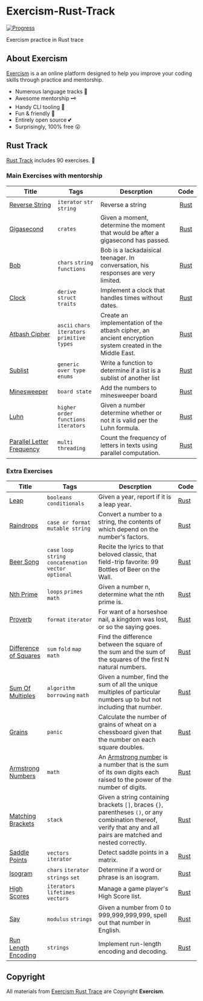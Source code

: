 # Exercism-Rust-Track

[![Progress](https://img.shields.io/badge/Progress-69%25-brightgreen)](https://exercism.io/my/tracks/rust)

Exercism practice in Rust trace

## About Exercism

[Exercism](https://exercism.io/about) is a an online platform designed to help you improve your coding skills through practice and mentorship.

- Numerous language tracks 🎯
- Awesome mentorship 🗝
- Handy CLI tooling 🧰
- Fun & friendly 🥰
- Entirely open source 💕
- Surprisingly, 100% free 😮

## Rust Track

[Rust Track](https://exercism.io/my/tracks/rust) includes 90 exercises. 🦀

### Main Exercises with mentorship

Title                                                                                                                 | Tags                                          | Descrption                                                                                              |           Code
--------------------------------------------------------------------------------------------------------------------- | --------------------------------------------- | ------------------------------------------------------------------------------------------------------- | :----------------------:
[Reverse String](https://exercism.io/tracks/rust/exercises/reverse-string/solutions/32cf4f36f765465e810dabc561173453) | `iterator` `str` `string`                     | Reverse a string                                                                                        | [Rust](./reverse-string)
[Gigasecond](https://exercism.io/tracks/rust/exercises/gigasecond/solutions/eb926376f6214aeabb708834046d3392)         | `crates`                                      | Given a moment, determine the moment that would be after a gigasecond has passed.                       |   [Rust](./gigasecond)
[Bob](https://exercism.io/tracks/rust/exercises/bob/solutions/3d87678b6f7e4496b39d3befb37e1d36)                       | `chars` `string functions`                    | Bob is a lackadaisical teenager. In conversation, his responses are very limited.                       |      [Rust](./bob)
[Clock](https://exercism.io/tracks/rust/exercises/clock/solutions/8f2b3603f1e14b1db50ca9ed43ea4bae)                   | `derive` `struct` `traits`                    | Implement a clock that handles times without dates.                                                     |     [Rust](./clock)
[Atbash Cipher](https://exercism.io/tracks/rust/exercises/atbash-cipher/solutions/885d1e04bd644c56bab41e3dbc804278)   | `ascii` `chars` `iterators` `primitive types` | Create an implementation of the atbash cipher, an ancient encryption system created in the Middle East. | [Rust](./atbash-cipher)
[Sublist](https://exercism.io/tracks/rust/exercises/sublist/solutions/cbb828f199ff453192d0396789d76d09)               | `generic over type` `enums`                   | Write a function to determine if a list is a sublist of another list                                    |    [Rust](./sublist)
[Minesweeper](https://exercism.io/my/solutions/d60a502b6e0241a5898d45f06006612f)                                      | `board state`                                 | Add the numbers to minesweeper board                                                                    |  [Rust](./minesweeper)
[Luhn](https://exercism.io/tracks/rust/exercises/luhn/solutions/56df560fbbfc460d95e6f9a15b45e44f)                     | `higher order functions` `iterators`          | Given a number determine whether or not it is valid per the Luhn formula.                               |      [Rust](./luhn)
[Parallel Letter Frequency](https://exercism.io/tracks/rust/exercises/parallel-letter-frequency/solutions/99756fb4e91e4d3484a698f0784afc6e) | `multi threading` | Count the frequency of letters in texts using parallel computation. | [Rust](parallel-letter-frequency) 

### Extra Exercises

Title                                                                                                                               | Tags                                                   | Descrption                                                                                                                                                               | Code
----------------------------------------------------------------------------------------------------------------------------------- | ------------------------------------------------------ | ------------------------------------------------------------------------------------------------------------------------------------------------------------------------ | -------------------------------
[Leap](https://exercism.io/tracks/rust/exercises/leap/solutions/4151df17bcf340039f76e976e29a331f)                                   | `booleans` `conditionals`                              | Given a year, report if it is a leap year.                                                                                                                               | [Rust](./leap)
[Raindrops](https://exercism.io/tracks/rust/exercises/raindrops/solutions/4261ea6274bd40879c136b9839c5b681)                         | `case or format` `mutable string`                      | Convert a number to a string, the contents of which depend on the number's factors.                                                                                      | [Rust](./raindrops)
[Beer Song](https://exercism.io/tracks/rust/exercises/beer-song/solutions/74677aa07a8548bca8bebcb39df98caa)                         | `case` `loop` `string concatenation` `vector optional` | Recite the lyrics to that beloved classic, that field-trip favorite: 99 Bottles of Beer on the Wall.                                                                     | [Rust](./beer-song)
[Nth Prime](https://exercism.io/tracks/rust/exercises/nth-prime/solutions/5bf23c3d35d14c189a933e8c6e9a5d99)                         | `loops` `primes` `math`                                | Given a number n, determine what the nth prime is.                                                                                                                       | [Rust](./nth-prime)
[Proverb](https://exercism.io/tracks/rust/exercises/proverb/solutions/72174c85de0648d194a03a715f7cec57)                             | `format` `iterator`                                    | For want of a horseshoe nail, a kingdom was lost, or so the saying goes.                                                                                                 | [Rust](./proverb)
[Difference of Squares](https://exercism.io/tracks/rust/exercises/difference-of-squares/solutions/2948322895e94aefa128995455886f7b) | `sum` `fold` `map` `math`                              | Find the difference between the square of the sum and the sum of the squares of the first N natural numbers.                                                             | [Rust](./difference-of-squares)
[Sum Of Multiples](https://exercism.io/tracks/rust/exercises/sum-of-multiples/solutions/f16ee7aa22e24d54a08c4910dd177134)           | `algorithm` `borrowing` `math`                         | Given a number, find the sum of all the unique multiples of particular numbers up to but not including that number.                                                      | [Rust](./sum-of-multiples)
[Grains](https://exercism.io/tracks/rust/exercises/grains/solutions/c37110ad75014a8db55cbe8bd5620c43)                               | `panic`                                                | Calculate the number of grains of wheat on a chessboard given that the number on each square doubles.                                                                    | [Rust](./grains)
[Armstrong Numbers](https://exercism.io/tracks/rust/exercises/armstrong-numbers/solutions/7fc73d04797c42a09f1588095c6e6b19)         | `math`                                                 | An [Armstrong number](https://en.wikipedia.org/wiki/Narcissistic_number) is a number that is the sum of its own digits each raised to the power of the number of digits. | [Rust](./armstrong-numbers)
[Matching Brackets](https://exercism.io/tracks/rust/exercises/matching-brackets/solutions/cf8e683778f74137b0cb4f08a622ae2f)         | `stack`                                                | Given a string containing brackets `[]`, braces `{}`, parentheses `()`, or any combination thereof, verify that any and all pairs are matched and nested correctly.      | [Rust](./matching-brackets)
[Saddle Points](https://exercism.io/tracks/rust/exercises/saddle-points/solutions/337fd3e68a6c4f04a75eda7ce8fbeae5)                 | `vectors` `iterator`                                   | Detect saddle points in a matrix.                                                                                                                                        | [Rust](./saddle-points)
[Isogram](https://exercism.io/tracks/rust/exercises/isogram/solutions/e59aca55149a4fc4a2ab8b4d1c9abd2f)                             | `chars` `iterator` `strings` `set`                     | Determine if a word or phrase is an isogram.                                                                                                                             | [Rust](./isogram)
[High Scores](https://exercism.io/tracks/rust/exercises/high-scores/solutions/03c3d15bb4784a65ad92b56913de7656)                     | `iterators` `lifetimes` `vectors`                      | Manage a game player's High Score list.                                                                                                                                  | [Rust](./high-scores)
[Say](https://exercism.io/tracks/rust/exercises/say/solutions/01122d0f87dd4485ac38f91963bb01c4)                                     | `modulus` `strings`                                    | Given a number from 0 to 999,999,999,999, spell out that number in English.                                                                                              | [Rust](./say)
[Run Length Encoding](https://exercism.io/tracks/rust/exercises/run-length-encoding/solutions/c381bfd9af34426ab6dad507ea1b7513)     | `strings`                                              | Implement run-length encoding and decoding.                                                                                                                              | [Rust](./run-length-encoding)

## Copyright

All materials from [Exercism Rust Trace](https://exercism.io/my/tracks/rust) are Copyright **Exercism**.
